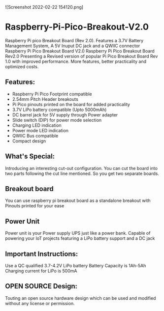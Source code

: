 ![Screenshot 2022-02-22 154120.png]
# Raspberry-Pi-Pico-Breakout-V2.0
Raspberry Pi pico Breakout Board (Rev 2.0). Features a 3.7V Battery Management System, A 5V Inuput DC jack and a QWIIC connector
Raspberry Pi Pico Breakout Board V2.0
Raspberry Pi Pico Breakout Board Rev2.0
Presenting a Revised version of popular Pi Pico Breakout Board Rev 1.0 with improved performance. More features, better practicality and optimized costs.



## Features:
- Raspberry Pi Pico Footprint compatible
- 2.54mm Pitch Header breakouts
- Pi Pico pinouts printed on the board for added practicality
- 3.7V LiPo battery compatible (Upto 5000mAh)
- DC barrel jack for 5V supply through Power adapter
- Slide switch (DIP) for power mode selection
- Charging LED indication
- Power mode LED indication
- QWIIC Bus compatible
- Compact design
## What's Special:
Introducing an interesting cut-out configuration.
You can cut the board into two parts following the cut line mentioned. So you get two separate boards.

## Breakout board
You can use raspberry pi breakout board as a standalone breakout with Pinouts printed for your ease

## Power Unit
Power unit is your Power supply UPS just like a power bank. Capable of powering your IoT projects featuring a LiPo battery support and a DC jack



## Important Instructions:
Use a QC qualified 3.7-4.2V LiPo battery
Battery Capacity is 1Ah-5Ah
Charging current for LiPo is 500mA


## OPEN SOURCE Design:
Touting an open source hardware design which can be used and modified without any license or permission.
